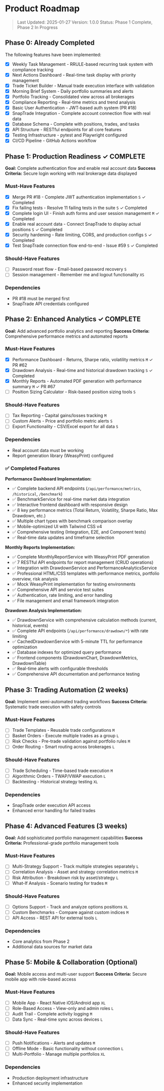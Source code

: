 # Product Roadmap

> Last Updated: 2025-01-27
> Version: 1.0.0
> Status: Phase 1 Complete, Phase 2 In Progress

## Phase 0: Already Completed

The following features have been implemented:

- [x] Weekly Task Management - RRULE-based recurring task system with compliance tracking
- [x] Next Actions Dashboard - Real-time task display with priority management
- [x] Trade Ticket Builder - Manual trade execution interface with validation
- [x] Morning Brief System - Daily portfolio summaries and alerts
- [x] Portfolio Tracking - Consolidated view across all brokerages
- [x] Compliance Reporting - Real-time metrics and trend analysis
- [x] Basic User Authentication - JWT-based auth system (PR #18)
- [x] SnapTrade Integration - Complete account connection flow with real data
- [x] Database Schema - Complete with positions, trades, and tasks
- [x] API Structure - RESTful endpoints for all core features
- [x] Testing Infrastructure - pytest and Playwright configured
- [x] CI/CD Pipeline - GitHub Actions workflow

## Phase 1: Production Readiness ✓ COMPLETE

**Goal:** Complete authentication flow and enable real account data
**Success Criteria:** Secure login working with real brokerage data displayed

### Must-Have Features

- [x] Merge PR #18 - Complete JWT authentication implementation `S` ✓ Completed
- [x] Fix failing tests - Resolve 11 failing tests in the suite `S` ✓ Completed
- [x] Complete login UI - Finish auth forms and user session management `M` ✓ Completed
- [x] Enable real account data - Connect SnapTrade to display actual positions `S` ✓ Completed
- [x] Security hardening - Rate limiting, CORS, and production configs `S` ✓ Completed
- [x] Test SnapTrade connection flow end-to-end - Issue #59 `S` ✓ Completed

### Should-Have Features

- [ ] Password reset flow - Email-based password recovery `S`
- [ ] Session management - Remember me and logout functionality `XS`

### Dependencies

- PR #18 must be merged first
- SnapTrade API credentials configured

## Phase 2: Enhanced Analytics ✓ COMPLETE

**Goal:** Add advanced portfolio analytics and reporting
**Success Criteria:** Comprehensive performance metrics and automated reports

### Must-Have Features

- [x] Performance Dashboard - Returns, Sharpe ratio, volatility metrics `M` ✓ PR #62
- [x] Drawdown Analysis - Real-time and historical drawdown tracking `S` ✓ Completed
- [x] Monthly Reports - Automated PDF generation with performance summary `M` ✓ PR #67
- [ ] Position Sizing Calculator - Risk-based position sizing tools `S`

### Should-Have Features

- [ ] Tax Reporting - Capital gains/losses tracking `M`
- [ ] Custom Alerts - Price and portfolio metric alerts `S`
- [ ] Export Functionality - CSV/Excel export for all data `S`

### Dependencies

- Real account data must be working
- Report generation library (WeasyPrint) configured

### ✅ Completed Features

**Performance Dashboard Implementation:**
- ✅ Complete backend API endpoints (`/api/performance/metrics`, `/historical`, `/benchmark`)
- ✅ BenchmarkService for real-time market data integration
- ✅ Interactive frontend dashboard with responsive design
- ✅ 8 key performance metrics (Total Return, Volatility, Sharpe Ratio, Max Drawdown, etc.)
- ✅ Multiple chart types with benchmark comparison overlay
- ✅ Mobile-optimized UI with Tailwind CSS v4
- ✅ Comprehensive testing (Integration, E2E, and Component tests)
- ✅ Real-time data updates and timeframe selection

**Monthly Reports Implementation:**
- ✅ Complete MonthlyReportService with WeasyPrint PDF generation
- ✅ 7 RESTful API endpoints for report management (CRUD operations)
- ✅ Integration with DrawdownService and PerformanceAnalyticsService  
- ✅ Professional HTML/CSS templates with performance metrics, portfolio overview, risk analysis
- ✅ Mock WeasyPrint implementation for testing environments
- ✅ Comprehensive API and service test suites
- ✅ Authentication, rate limiting, and error handling
- ✅ File management and email framework integration

**Drawdown Analysis Implementation:**
- ✅ DrawdownService with comprehensive calculation methods (current, historical, events)
- ✅ Complete API endpoints (`/api/performance/drawdown/*`) with rate limiting
- ✅ CachedDrawdownService with 5-minute TTL for performance optimization
- ✅ Database indexes for optimized query performance
- ✅ Frontend components (DrawdownChart, DrawdownMetrics, DrawdownTable)
- ✅ Real-time alerts with configurable thresholds
- ✅ Comprehensive API documentation and performance testing

## Phase 3: Trading Automation (2 weeks)

**Goal:** Implement semi-automated trading workflows
**Success Criteria:** Systematic trade execution with safety controls

### Must-Have Features

- [ ] Trade Templates - Reusable trade configurations `M`
- [ ] Basket Orders - Execute multiple trades as a group `L`
- [ ] Risk Checks - Pre-trade validation against portfolio rules `M`
- [ ] Order Routing - Smart routing across brokerages `L`

### Should-Have Features

- [ ] Trade Scheduling - Time-based trade execution `M`
- [ ] Algorithmic Orders - TWAP/VWAP execution `L`
- [ ] Backtesting - Historical strategy testing `XL`

### Dependencies

- SnapTrade order execution API access
- Enhanced error handling for failed trades

## Phase 4: Advanced Features (3 weeks)

**Goal:** Add sophisticated portfolio management capabilities
**Success Criteria:** Professional-grade portfolio management tools

### Must-Have Features

- [ ] Multi-Strategy Support - Track multiple strategies separately `L`
- [ ] Correlation Analysis - Asset and strategy correlation metrics `M`
- [ ] Risk Attribution - Breakdown risk by asset/strategy `L`
- [ ] What-If Analysis - Scenario testing for trades `M`

### Should-Have Features

- [ ] Options Support - Track and analyze options positions `XL`
- [ ] Custom Benchmarks - Compare against custom indices `M`
- [ ] API Access - REST API for external tools `L`

### Dependencies

- Core analytics from Phase 2
- Additional data sources for market data

## Phase 5: Mobile & Collaboration (Optional)

**Goal:** Mobile access and multi-user support
**Success Criteria:** Secure mobile app with role-based access

### Must-Have Features

- [ ] Mobile App - React Native iOS/Android app `XL`
- [ ] Role-Based Access - View-only and admin roles `L`
- [ ] Audit Trail - Complete activity logging `M`
- [ ] Data Sync - Real-time sync across devices `L`

### Should-Have Features

- [ ] Push Notifications - Alerts and updates `M`
- [ ] Offline Mode - Basic functionality without connection `L`
- [ ] Multi-Portfolio - Manage multiple portfolios `XL`

### Dependencies

- Production deployment infrastructure
- Enhanced security implementation